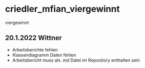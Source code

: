 # criedler_mfian_viergewinnt
viergewinnt


## 20.1.2022 Wittner
* Arbeitsberichte fehlen
* Klassendiagramm Daten fehlen
* Arbeitsbericht muss als .md Datei im Repository enthalten sein
